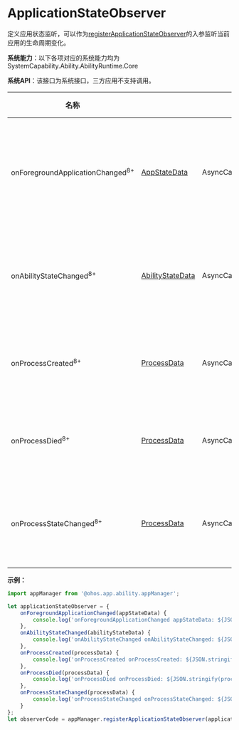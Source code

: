 # ApplicationStateObserver

定义应用状态监听，可以作为[registerApplicationStateObserver](js-apis-application-appManager.md#appmanagerregisterapplicationstateobserver8)的入参监听当前应用的生命周期变化。

**系统能力**：以下各项对应的系统能力均为SystemCapability.Ability.AbilityRuntime.Core

**系统API**：该接口为系统接口，三方应用不支持调用。

| 名称                     |                      | 类型     | 可读 | 可写 | 说明                       |
| ----------------------- | ---------| ---- | ---- | ------------------------- | ------------------------- |
| onForegroundApplicationChanged<sup>8+</sup>         | [AppStateData](js-apis-inner-application-appStateData.md) | AsyncCallback\<void>   | 是   | 否   | 应用前后台状态发生变化时执行的回调函数。                    |
| onAbilityStateChanged<sup>8+</sup>  | [AbilityStateData](js-apis-inner-application-abilityStateData.md) | AsyncCallback\<void>   | 是   | 否  | ability状态发生变化时执行的回调函数。                  |
| onProcessCreated<sup>8+</sup>         | [ProcessData](js-apis-inner-application-processData.md) | AsyncCallback\<void>   | 是   | 否   | 进程创建时执行的回调函数。                  |
| onProcessDied<sup>8+</sup>         | [ProcessData](js-apis-inner-application-processData.md) | AsyncCallback\<void>   | 是   | 否   | 进程销毁时执行的回调函数。                  |
| onProcessStateChanged<sup>8+</sup>         | [ProcessData](js-apis-inner-application-processData.md) | AsyncCallback\<void>   | 是   | 否   | 进程状态更新时执行的回调函数。                  |

**示例：**
```ts
import appManager from '@ohos.app.ability.appManager';

let applicationStateObserver = {
    onForegroundApplicationChanged(appStateData) {
        console.log('onForegroundApplicationChanged appStateData: ${JSON.stringify(appStateData)}');
    },
    onAbilityStateChanged(abilityStateData) {
        console.log('onAbilityStateChanged onAbilityStateChanged: ${JSON.stringify(abilityStateData)}');
    },
    onProcessCreated(processData) {
        console.log('onProcessCreated onProcessCreated: ${JSON.stringify(processData)}');
    },
    onProcessDied(processData) {
        console.log('onProcessDied onProcessDied: ${JSON.stringify(processData)}');
    },
    onProcessStateChanged(processData) {
        console.log('onProcessStateChanged onProcessStateChanged: ${JSON.stringify(processData)}');
    }
};
let observerCode = appManager.registerApplicationStateObserver(applicationStateObserver);
```
